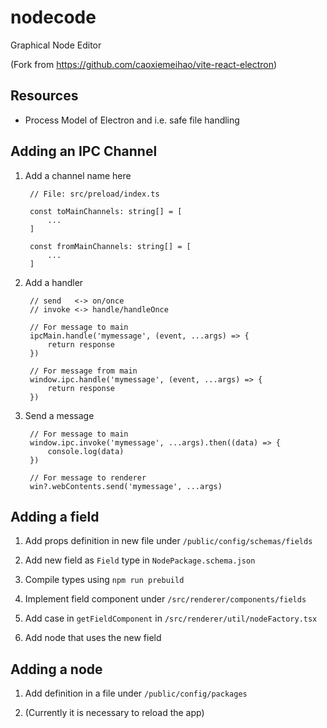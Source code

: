 # nodecode
Graphical Node Editor


(Fork from https://github.com/caoxiemeihao/vite-react-electron)

## Resources

- Process Model of Electron and i.e. safe file handling

## Adding an IPC Channel

1. Add a channel name here

		// File: src/preload/index.ts

		const toMainChannels: string[] = [
			...
		]

		const fromMainChannels: string[] = [
			...
		]

2. Add a handler

		// send   <-> on/once
		// invoke <-> handle/handleOnce

		// For message to main
		ipcMain.handle('mymessage', (event, ...args) => {
			return response
		})

		// For message from main
		window.ipc.handle('mymessage', (event, ...args) => {
			return response
		})

3. Send a message

		// For message to main
		window.ipc.invoke('mymessage', ...args).then((data) => {
			console.log(data)
		})

		// For message to renderer
    	win?.webContents.send('mymessage', ...args)


## Adding a field

1. Add props definition in new file under `/public/config/schemas/fields`

2. Add new field as `Field` type in `NodePackage.schema.json`

3. Compile types using `npm run prebuild`

4. Implement field component under `/src/renderer/components/fields`

5. Add case in `getFieldComponent` in `/src/renderer/util/nodeFactory.tsx`

6. Add node that uses the new field

## Adding a node

1. Add definition in a file under `/public/config/packages`

2. (Currently it is necessary to reload the app)